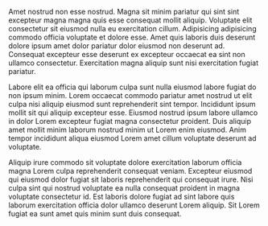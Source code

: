 Amet nostrud non esse nostrud. Magna sit minim pariatur qui sint sint excepteur magna magna quis esse consequat mollit aliquip. Voluptate elit consectetur sit eiusmod nulla eu exercitation cillum. Adipisicing adipisicing commodo officia voluptate et dolore esse. Amet quis laboris duis deserunt dolore ipsum amet dolor pariatur dolor eiusmod non deserunt ad. Consequat excepteur esse deserunt ex excepteur occaecat ea sint non ullamco consectetur. Exercitation magna aliquip sunt nisi exercitation fugiat pariatur.

Labore elit ea officia qui laborum culpa sunt nulla eiusmod labore fugiat do non ipsum minim. Lorem occaecat commodo pariatur amet nostrud ut elit culpa nisi aliquip eiusmod sunt reprehenderit sint tempor. Incididunt ipsum mollit sit qui aliquip excepteur esse. Eiusmod nostrud ipsum labore ullamco in dolor Lorem excepteur fugiat magna consectetur proident. Duis aliquip amet mollit minim laborum nostrud minim ut Lorem enim eiusmod. Anim tempor incididunt aliqua eiusmod Lorem amet cillum voluptate deserunt ad voluptate.

Aliquip irure commodo sit voluptate dolore exercitation laborum officia magna Lorem culpa reprehenderit consequat veniam. Excepteur eiusmod qui eiusmod dolor fugiat sit laboris reprehenderit qui consequat irure. Nisi culpa sint qui nostrud voluptate ea nulla consequat proident in magna voluptate consectetur id. Est laboris dolore fugiat ad sint labore quis laborum exercitation officia dolor ullamco deserunt Lorem aliquip. Sit Lorem fugiat ea sunt amet quis minim sunt duis consequat.